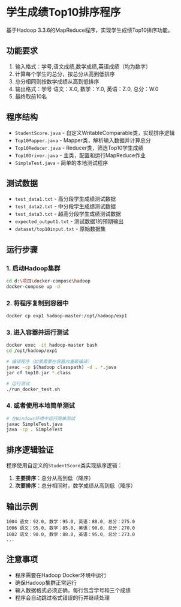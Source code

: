 # 学生成绩Top10排序程序

基于Hadoop 3.3.6的MapReduce程序，实现学生成绩Top10排序功能。

## 功能要求

1. 输入格式：学号,语文成绩,数学成绩,英语成绩（均为数字）
2. 计算每个学生的总分，按总分从高到低排序
3. 总分相同则按数学成绩从高到低排序
4. 输出格式：学号 语文：X.0, 数学：Y.0, 英语：Z.0, 总分：W.0
5. 最终取前10名

## 程序结构

- `StudentScore.java` - 自定义WritableComparable类，实现排序逻辑
- `Top10Mapper.java` - Mapper类，解析输入数据并计算总分
- `Top10Reducer.java` - Reducer类，筛选Top10学生成绩
- `Top10Driver.java` - 主类，配置和运行MapReduce作业
- `SimpleTest.java` - 简单的本地测试程序

## 测试数据

- `test_data1.txt` - 高分段学生成绩测试数据
- `test_data2.txt` - 中分段学生成绩测试数据  
- `test_data3.txt` - 超高分段学生成绩测试数据
- `expected_output1.txt` - 测试数据1的预期输出
- `dataset/top10input.txt` - 原始数据集

## 运行步骤

### 1. 启动Hadoop集群

```bash
cd d:\项目\docker-compose\hadoop
docker-compose up -d
```

### 2. 将程序复制到容器中

```bash
docker cp exp1 hadoop-master:/opt/hadoop/exp1
```

### 3. 进入容器并运行测试

```bash
docker exec -it hadoop-master bash
cd /opt/hadoop/exp1

# 编译程序（如果需要在容器内重新编译）
javac -cp $(hadoop classpath) -d . *.java
jar cf top10.jar *.class

# 运行测试
./run_docker_test.sh
```

### 4. 或者使用本地简单测试

```bash
# 在Windows环境中运行简单测试
javac SimpleTest.java
java -cp . SimpleTest
```

## 排序逻辑验证

程序使用自定义的`StudentScore`类实现排序逻辑：

1. **主要排序**：总分从高到低（降序）
2. **次要排序**：总分相同时，数学成绩从高到低（降序）

## 输出示例

```
1004 语文：92.0, 数学：95.0, 英语：88.0, 总分：275.0
1006 语文：95.0, 数学：85.0, 英语：90.0, 总分：270.0
1002 语文：90.0, 数学：88.0, 英语：95.0, 总分：273.0
...
```

## 注意事项

- 程序需要在Hadoop Docker环境中运行
- 确保Hadoop集群正常运行
- 输入数据格式必须正确，每行包含学号和三个成绩
- 程序会自动跳过格式错误的行并继续处理